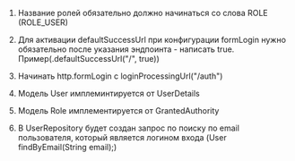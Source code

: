 1. Название ролей обязательно должно начинаться со слова ROLE (ROLE_USER)
2. Для активации defaultSuccessUrl при конфигурации formLogin нужно обязательно после указания эндпоинта - написать true. Пример(.defaultSuccessUrl("/", true))
3. Начинать http.formLogin с loginProcessingUrl("/auth")



1. Модель User имплеминтируется от UserDetails
2. Модель Role имплементируется от GrantedAuthority
3. В UserRepository будет создан запрос по поиску по email пользователя, который является логином входа (User findByEmail(String email);)
